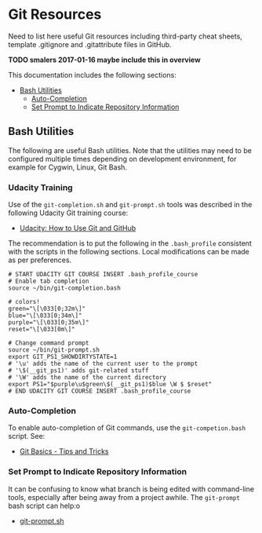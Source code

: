 # Git Resources

Need to list here useful Git resources including third-party cheat sheets,
template .gitignore and .gitattribute files in GitHub.

**TODO smalers 2017-01-16 maybe include this in overview**

This documentation includes the following sections:

* [Bash Utilities](#bash-utilities)
	+ [Auto-Completion](#auto-completion)
	+ [Set Prompt to Indicate Repository Information](#set-prompt-to-indicate-repository-information)

## Bash Utilities

The following are useful Bash utilities.
Note that the utilities may need to be configured multiple times depending on development environment,
for example for Cygwin, Linux, Git Bash.

### Udacity Training

Use of the `git-completion.sh` and `git-prompt.sh` tools was described in the following Udacity Git training course:

* [Udacity:  How to Use Git and GitHub](https://www.udacity.com/course/how-to-use-git-and-github--ud775)

The recommendation is to put the following in the `.bash_profile` consistent with the scripts in the following sections.
Local modifications can be made as per preferences.

```
# START UDACITY GIT COURSE INSERT .bash_profile_course
# Enable tab completion
source ~/bin/git-completion.bash

# colors!
green="\[\033[0;32m\]"
blue="\[\033[0;34m\]"
purple="\[\033[0;35m\]"
reset="\[\033[0m\]"

# Change command prompt
source ~/bin/git-prompt.sh
export GIT_PS1_SHOWDIRTYSTATE=1
# '\u' adds the name of the current user to the prompt
# '\$(__git_ps1)' adds git-related stuff
# '\W' adds the name of the current directory
export PS1="$purple\u$green\$(__git_ps1)$blue \W $ $reset"
# END UDACITY GIT COURSE INSERT .bash_profile_course
```

### Auto-Completion

To enable auto-completion of Git commands, use the `git-competion.bash` script.  See:

* [Git Basics - Tips and Tricks](https://git-scm.com/book/en/v1/Git-Basics-Tips-and-Tricks)


### Set Prompt to Indicate Repository Information

It can be confusing to know what branch is being edited with command-line tools,
especially after being away from a project awhile.  The `git-prompt` bash script can help:o

* [git-prompt.sh](https://github.com/git/git/blob/master/contrib/completion/git-prompt.sh)
